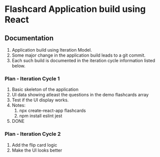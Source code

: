 # Flashcard Application build using React

## Documentation

1. Application build using Iteration Model.
2. Some major change in the application build leads to a git commit.
3. Each such build is documented in the iteration cycle information listed below.

### Plan - Iteration Cycle 1

1. Basic skeleton of the application
2. UI data showing atleast the questions in the demo flashcards array
3. Test if the UI display works.
4. Notes:
    1. npx create-react-app flashcards
    2. npm install eslint jest
5. DONE

### Plan - Iteration Cycle 2

1. Add the flip card logic
2. Make the UI looks better
